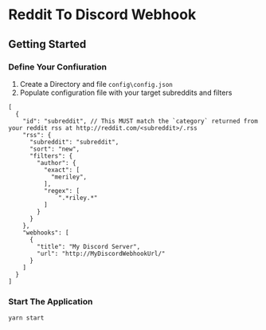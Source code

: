 # Reddit To Discord Webhook

## Getting Started

### Define Your Confiuration

1. Create a Directory and file `config\config.json`
2. Populate configuration file with your target subreddits and filters

```
[
  {
    "id": "subreddit", // This MUST match the `category` returned from your reddit rss at http://reddit.com/<subreddit>/.rss
    "rss": {
      "subreddit": "subreddit",
      "sort": "new",
      "filters": {
        "author": {
          "exact": [
            "meriley",
          ],
          "regex": [
              ".*riley.*"
          ]
        }
      }
    },
    "webhooks": [
      {
        "title": "My Discord Server",
        "url": "http://MyDiscordWebhookUrl/"
      }
    ]
  }
]
```

### Start The Application

```
yarn start
```
